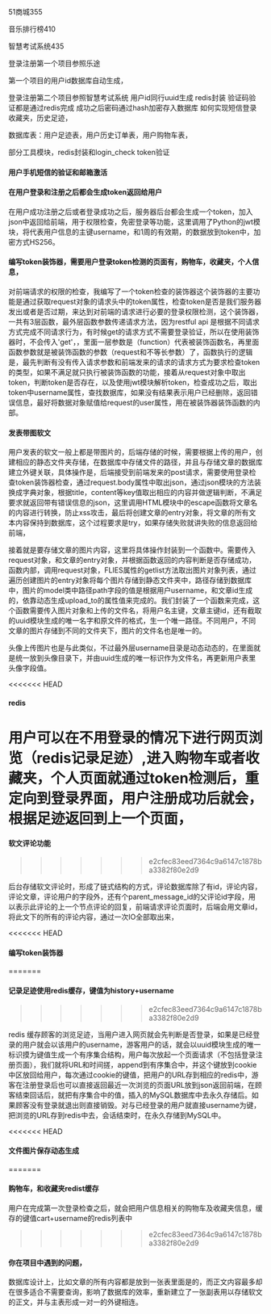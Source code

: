 51商城355

音乐排行榜410


智慧考试系统435

登录注册第一个项目参照乐途

第一个项目的用户id数据库自动生成，

登录注册第二个项目参照智慧考试系统
用户id同行uuid生成
redis封装
验证码验证都是通过redis完成
成功之后密码通过hash加密存入数据库
如何实现短信登录
收藏夹，历史足迹，

数据库表：用户足迹表，用户历史订单表，用户购物车表，

部分工具模块，redis封装和login_check token验证



#### 用户手机短信的验证和邮箱激活









#### 在用户登录和注册之后都会生成token返回给用户

在用户成功注册之后或者登录成功之后，服务器后台都会生成一个token，加入json中返回给前端，用于权限检查，免密登录等功能，这里调用了Python的jwt模块，将代表用户信息的主键username，和1周的有效期，的数据放到token中，加密方式HS256。

#### 编写token装饰器，需要用户登录token检测的页面有，购物车，收藏夹，个人信息，

对前端请求的权限的检查，我编写了一个token检查的装饰器这个装饰器的主要功能是通过获取request对象的请求头中的token属性，检查token是否是我们服务器发出或者是否过期，来达到对前端的请求进行必要的登录权限检测，这个装饰器，一共有3层函数，最外层函数参数传递请求方法，因为restful api 是根据不同请求方式完成不同请求行为，有时候get的请求方式不需要登录验证，所以在使用装饰器时，不会传入'get'，，里面一层参数是（function）代表被装饰函数名，再里面函数参数就是被装饰函数的参数（request和不等长参数）了，函数执行的逻辑是，最先判断有没有传入请求参数和前端发来的请求的请求方式为要求检查token的类型，如果不满足就只执行被装饰函数的功能，接着从request对象中取出token，判断token是否存在，以及使用jwt模块解析token，检查成功之后，取出token中username属性，查找数据库，如果没有结果表示用户已经删除，返回错误信息，最好将数据对象赋值给request的user属性，用在被装饰器装饰函数的内部。

#### 发表带图软文

用户发表的软文一般上都是带图片的，后端存储的时候，需要根据上传的用户，创建相应的静态文件夹存储，在数据库中存储文件的路径，并且与存储文章的数据库建立外键关联，具体操作是，后端接受到前端发来的post请求，需要使用登录检查token装饰器检查，通过request.body属性中取出json，通过json模块的方法装换成字典对象，根据title，content等key值取出相应的内容并做逻辑判断，不满足要求就返回带有错误信息的json，这里调用HTML模块中的escape函数将文章名的内容进行转换，防止xss攻击，最后将创建文章的entry对象，将文章的所有文本内容保持到数据库，这个过程要求是try，如果存储失败就讲失败的信息返回给前端，

接着就是要存储文章的图片内容，这里将具体操作封装到一个函数中。需要传入request对象，和文章的entry对象，并根据函数返回的内容判断是否存储成功，函数内部，调用request对象，FLIES属性的getlist方法取出图片对象列表，通过遍历创建图片的entry对象将每个图片存储到静态文件夹中，路径存储到数据库中，图片的model类中路径path字段的值是根据用户username，和文章id生成的，依靠动态生成upload_to的属性值来完成的。我们封装了一个函数来完成，这个函数需要传入图片对象和上传的文件名，将用户名主键，文章主键id，还有截取的uuid模块生成的唯一名字和原文件的格式，生一个唯一路径。不同用户，不同文章的图片存储到不同的文件夹下，图片的文件名也是唯一的。

头像上传图片也是与此类似，不过最外层username目录是动态动态的，在里面就是统一放到头像目录下，并由uuid生成的唯一标识作为文件名，再更新用户表里头像字段值。



<<<<<<< HEAD


#### redis

用户可以在不用登录的情况下进行网页浏览（redis记录足迹）,进入购物车或者收藏夹，个人页面就通过token检测后，重定向到登录界面，用户注册成功后就会，根据足迹返回到上一个页面，
=======
#### 软文评论功能
>>>>>>> e2cfec83eed7364c9a6147c1878ba3382f80e2d9

后台存储软文评论时，形成了链式结构的方式，评论数据库除了有id，评论内容，评论文章，评论用户的字段外，还有个parent_message_id的父评论id字段，用以表示此评论的上一个节点评论的回复，前端请求评论页面时，后端会用文章id，将此文下的所有的评论内容，通过一次IO全部取出来，



<<<<<<< HEAD
#### 编写token装饰器
=======
#### 记录足迹使用redis缓存，键值为history+username
>>>>>>> e2cfec83eed7364c9a6147c1878ba3382f80e2d9

redis 缓存顾客的浏览足迹，当用户进入网页就会先判断是否登录，如果是已经登录的用户就会以该用户的username，游客用户的话，就会以uuid模块生成的唯一标识摸为键值生成一个有序集合结构，用户每次放起一个页面请求（不包括登录注册页面），我们就将URL和时间搓，append到有序集合中，并这个键放到cookie中区放回给用户，每次通过cookie的键值，把用户的URL存到相应的redis中，游客在注册登录后也可以直接返回最近一次浏览的页面URL放到json返回前端，在顾客结束回话后，就把有序集合中的值，插入的MySQL数据库中去永久存储后。如果顾客没有登录就退出则直接销毁。对与已经登录的用户就直接username为键，把浏览的URL存到redis中去，会话结束时，在永久存储到MySQL中。

<<<<<<< HEAD
#### 文件图片保存动态生成
=======
#### 购物车，和收藏夹redist缓存

用户在完成第一次登录检查之后，就会把用户信息相关的购物车及收藏夹信息，缓存的键值cart+username的redis列表中
>>>>>>> e2cfec83eed7364c9a6147c1878ba3382f80e2d9



#### 你在项目中遇到的问题，

数据库设计上，比如文章的所有内容都是放到一张表里面是的，而正文内容最多却在很多适合不需要查询，影响了数据库的效率，重新建立了一张副表用以存储软文的正文，并与主表形成一对一的外键相连。























